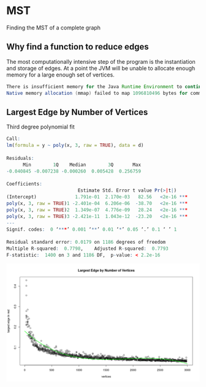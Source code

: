 MST
===

Finding the MST of a complete graph

## Why find a function to reduce edges

The most computationally intensive step of the program is the instantiation and storage of edges.  At a point the JVM will be unable to allocate enough memory for a large enough set of vertices.

```Java
There is insufficient memory for the Java Runtime Environment to continue.
Native memory allocation (mmap) failed to map 1096810496 bytes for committing reserved memory.
```

## Largest Edge by Number of Vertices

Third degree polynomial fit
```R
Call:
lm(formula = y ~ poly(x, 3, raw = TRUE), data = d)

Residuals:
      Min        1Q    Median        3Q       Max
-0.040845 -0.007238 -0.000260  0.005428  0.256759

Coefficients:
                          Estimate Std. Error t value Pr(>|t|)    
(Intercept)              1.791e-01  2.170e-03   82.56   <2e-16 ***
poly(x, 3, raw = TRUE)1 -2.401e-04  6.206e-06  -38.70   <2e-16 ***
poly(x, 3, raw = TRUE)2  1.349e-07  4.776e-09   28.24   <2e-16 ***
poly(x, 3, raw = TRUE)3 -2.421e-11  1.043e-12  -23.20   <2e-16 ***
---
Signif. codes:  0 ‘***’ 0.001 ‘**’ 0.01 ‘*’ 0.05 ‘.’ 0.1 ‘ ’ 1

Residual standard error: 0.0179 on 1186 degrees of freedom
Multiple R-squared:  0.7798,	Adjusted R-squared:  0.7793
F-statistic:  1400 on 3 and 1186 DF,  p-value: < 2.2e-16
```

![alt text](largestedge3.png "plot")
